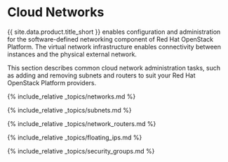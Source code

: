 # Cloud Networks

{{ site.data.product.title_short }} enables configuration and administration for the
software-defined networking component of Red Hat OpenStack Platform. The
virtual network infrastructure enables connectivity between instances
and the physical external network.

This section describes common cloud network administration tasks, such
as adding and removing subnets and routers to suit your Red Hat
OpenStack Platform providers.

{% include_relative _topics/networks.md %}

{% include_relative _topics/subnets.md %}

{% include_relative _topics/network_routers.md %}

{% include_relative _topics/floating_ips.md %}

{% include_relative _topics/security_groups.md %}
